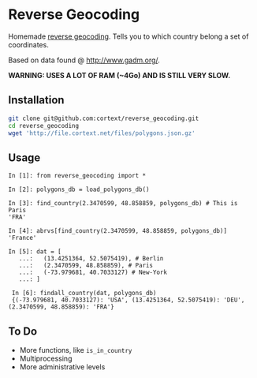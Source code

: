 # Reverse Geocoding

Homemade [reverse geocoding](https://en.wikipedia.org/wiki/Reverse_geocoding).
Tells you to which country belong a set of coordinates.

Based on data found @ <http://www.gadm.org/>.

**WARNING: USES A LOT OF RAM (~4Go) AND IS STILL VERY SLOW.**

## Installation

```bash
git clone git@github.com:cortext/reverse_geocoding.git
cd reverse_geocoding
wget 'http://file.cortext.net/files/polygons.json.gz'
```

## Usage

```ipython
In [1]: from reverse_geocoding import *

In [2]: polygons_db = load_polygons_db()

In [3]: find_country(2.3470599, 48.858859, polygons_db) # This is Paris
'FRA'

In [4]: abrvs[find_country(2.3470599, 48.858859, polygons_db)]
'France'

In [5]: dat = [
   ...:   (13.4251364, 52.5075419), # Berlin
   ...:   (2.3470599, 48.858859), # Paris
   ...:   (-73.979681, 40.7033127) # New-York
   ...: ]

 In [6]: findall_country(dat, polygons_db)
 {(-73.979681, 40.7033127): 'USA', (13.4251364, 52.5075419): 'DEU', (2.3470599, 48.858859): 'FRA'}
```

## To Do

+ More functions, like `is_in_country`
+ Multiprocessing
+ More administrative levels
